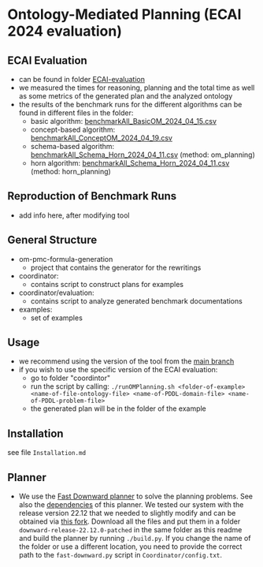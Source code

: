 # Ontology-Mediated Planning (ECAI 2024 evaluation)

## ECAI Evaluation
- can be found in folder [ECAI-evaluation](/ECAI-evaluation)
- we measured the times for reasoning, planning and the total time as well as some metrics of the generated plan and the analyzed ontology
- the results of the benchmark runs for the different algorithms can be found in different files in the folder:
    - basic algorithm: [benchmarkAll_BasicOM_2024_04_15.csv](ECAI-evaluation/benchmarkAll_BasicOM_2024_04_15.csv)
    - concept-based algorithm: [benchmarkAll_ConceptOM_2024_04_19.csv](ECAI-evaluation/benchmarkAll_ConceptOM_2024_04_19.csv)
    - schema-based algorithm: [benchmarkAll_Schema_Horn_2024_04_11.csv](ECAI-evaluationbenchmarkAll_Schema_Horn_2024_04_11.csv) (method: om_planning)
    - horn algorithm: [benchmarkAll_Schema_Horn_2024_04_11.csv](ECAI-evaluationbenchmarkAll_Schema_Horn_2024_04_11.csv) (method: horn_planning)

## Reproduction of Benchmark Runs
- add info here, after modifying tool
 
## General Structure
- om-pmc-formula-generation
    - project that contains the generator for the rewritings
- coordinator:
    - contains script to construct plans for examples
- coordinator/evaluation:
    - contains script to analyze generated benchmark documentations
- examples:
    - set of examples


## Usage
- we recommend using the version of the tool from the [main branch](https://github.com/PKoopmann/om-pmc-planning/tree/main)
- if you wish to use the specific version of the ECAI evaluation:
    - go to folder "coordintor"
    - run the script by calling: `./runOMPlanning.sh <folder-of-example> <name-of-file-ontology-file> <name-of-PDDL-domain-file> <name-of-PDDL-problem-file>`
    - the generated plan will be in the folder of the example

## Installation
see file `Installation.md`

## Planner
- We use the [Fast Downward planner](https://www.fast-downward.org/HomePage) to solve the planning problems. See also the [dependencies](https://www.fast-downward.org/ObtainingAndRunningFastDownward) of this planner. We tested our system with the release version 22.12 that we needed to slightly modify and can be obtained via [this fork](https://github.com/remaro-network/downward/tree/release_22_12_0). Download all the files and put them in a folder `downward-release-22.12.0-patched` in the same folder as this readme and build the planner by running `./build.py`. If you change the name of the folder or use a different location, you need to provide the correct path to the `fast-downward.py` script in `Coordinator/config.txt`.
